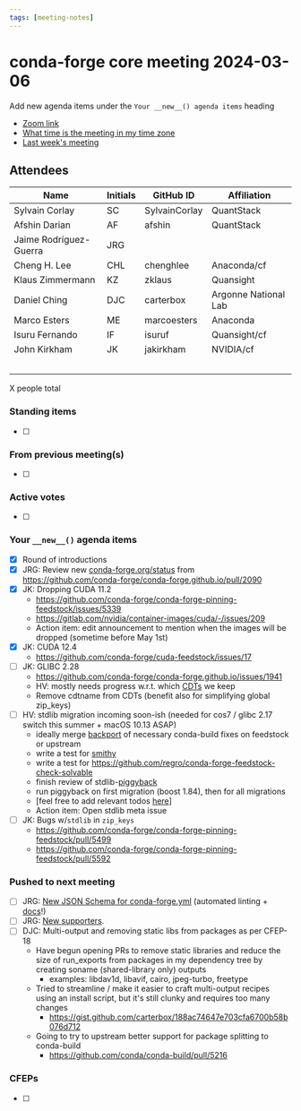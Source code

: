 ```yaml
---
tags: [meeting-notes]
---
```

# conda-forge core meeting 2024-03-06

Add new agenda items under the `Your __new__() agenda items` heading

- [Zoom link](https://zoom.us/j/9138593505?pwd=SWh3dE1IK05LV01Qa0FJZ1ZpMzJLZz09)
- [What time is the meeting in my time zone](https://dateful.com/convert/utc?t=5pm)
- [Last week's meeting](https://hackmd.io/#REPLACE_ME#)

## Attendees

| Name                    | Initials | GitHub ID        | Affiliation                 |
| ----------------------- | -------- | ---------------  | --------------------------- |
| Sylvain Corlay          |  SC      | SylvainCorlay    | QuantStack                  |
| Afshin Darian           |  AF      | afshin           | QuantStack                  |
| Jaime Rodríguez-Guerra  | JRG      |                  |                             |
| Cheng H. Lee            | CHL      | chenghlee        | Anaconda/cf                 |
| Klaus Zimmermann        | KZ       | zklaus           | Quansight                   |
| Daniel Ching            | DJC      | carterbox        | Argonne National Lab        |
| Marco Esters            | ME       | marcoesters      | Anaconda                    |
| Isuru Fernando          | IF       | isuruf           | Quansight/cf               |
| John Kirkham            | JK       | jakirkham        | NVIDIA/cf                   |
|                         |          |                  |                             |
|                         |          |                  |                             |
|                         |          |                  |                             |
|                         |          |                  |                             |
|                         |          |                  |                             |

X people total

### Standing items

- [ ]

### From previous meeting(s)

- [ ]

### Active votes

- [ ]

### Your `__new__()` agenda items

- [x] Round of introductions
- [X] JRG: Review new [conda-forge.org/status](https://deploy-preview-2090--conda-forge-previews.netlify.app/status/) from https://github.com/conda-forge/conda-forge.github.io/pull/2090
- [x] JK: Dropping CUDA 11.2
    - https://github.com/conda-forge/conda-forge-pinning-feedstock/issues/5339
    - https://gitlab.com/nvidia/container-images/cuda/-/issues/209
    - Action item: edit announcement to mention when the images will be dropped (sometime before May 1st)
- [x] JK: CUDA 12.4
    - https://github.com/conda-forge/cuda-feedstock/issues/17
- [ ] JK: GLIBC 2.28
    - https://github.com/conda-forge/conda-forge.github.io/issues/1941
    - HV: mostly needs progress w.r.t. which [CDTs](https://github.com/conda-forge/cdt-builds/issues/66) we keep
    - Remove cdtname from CDTs (benefit also for simplifying global zip_keys)
- [ ] HV: stdlib migration incoming soon-ish (needed for cos7 / glibc 2.17 switch this summer + macOS 10.13 ASAP)
  - ideally merge [backport](https://github.com/conda-forge/conda-build-feedstock/pull/220) of necessary conda-build fixes on feedstock or upstream
  - write a test for [smithy](https://github.com/conda-forge/conda-smithy/issues/1840)
  - write a test for https://github.com/regro/conda-forge-feedstock-check-solvable
  - finish review of stdlib-[piggyback](https://github.com/regro/cf-scripts/pull/2135)
  - run piggyback on first migration (boost 1.84), then for all migrations
  - [feel free to add relevant todos [here](https://github.com/conda-forge/conda-forge.github.io/issues/1844)]
  - Action item: Open stdlib meta issue
- [ ] JK: Bugs w/`stdlib` in `zip_keys`
    - https://github.com/conda-forge/conda-forge-pinning-feedstock/pull/5499
    - https://github.com/conda-forge/conda-forge-pinning-feedstock/pull/5592


### Pushed to next meeting

- [ ] JRG: [New JSON Schema for conda-forge.yml](https://github.com/conda-forge/conda-smithy/pull/1756) (automated linting + [docs](https://deploy-preview-2095--conda-forge-previews.netlify.app/docs/maintainer/conda_forge_yml/)!)
- [ ] JRG: [New supporters](https://github.com/conda-forge/conda-forge.github.io/pull/2096).
- [ ] DJC: Multi-output and removing static libs from packages as per CFEP-18
    - Have begun opening PRs to remove static libraries and reduce the size of run_exports from packages in my dependency tree by creating soname (shared-library only) outputs
        - examples: libdav1d, libavif, cairo, jpeg-turbo, freetype
    - Tried to streamline / make it easier to craft multi-output recipes using an install script, but it's still clunky and requires too many changes
        - https://gist.github.com/carterbox/188ac74647e703cfa6700b58b076d712
    - Going to try to upstream better support for package splitting to conda-build
        - https://github.com/conda/conda-build/pull/5216

### CFEPs

- [ ]
